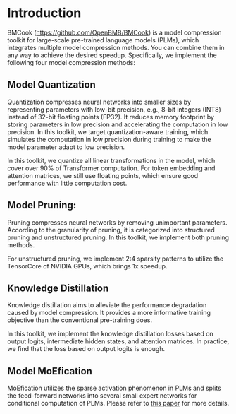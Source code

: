 # Introduction

BMCook (https://github.com/OpenBMB/BMCook) is a model compression toolkit for large-scale pre-trained language models (PLMs), which integrates multiple model compression methods. You can combine them in any way to achieve the desired speedup. Specifically, we implement the following four model compression methods:

## Model Quantization 

Quantization compresses neural networks into smaller sizes by representing parameters with low-bit precision, e.g., 8-bit integers (INT8) instead of 32-bit floating points (FP32). It reduces memory footprint by storing parameters in low precision and accelerating the computation in low precision. In this toolkit, we target quantization-aware training, which simulates the computation in low precision during training to make the model parameter adapt to low precision.

In this toolkit, we quantize all linear transformations in the model, which cover over 90% of Transformer computation. For token embedding and attention matrices, we still use floating points, which ensure good performance with little computation cost.

## Model Pruning: 

Pruning compresses neural networks by removing unimportant parameters. According to the granularity of pruning, it is categorized into structured pruning and unstructured pruning. In this toolkit, we implement both pruning methods.

For unstructured pruning, we implement 2:4 sparsity patterns to utilize the TensorCore of NVIDIA GPUs, which brings 1x speedup.

## Knowledge Distillation

Knowledge distillation aims to alleviate the performance degradation caused by model compression. It provides a more informative training objective than the conventional pre-training does. 

In this toolkit, we implement the knowledge distillation losses based on output logits, intermediate hidden states, and attention matrices. In practice, we find that the loss based on output logits is enough.

## Model MoEfication

MoEfication utilizes the sparse activation phenomenon in PLMs and splits the feed-forward networks into several small expert networks for conditional computation of PLMs. Please refer to [this paper](https://arxiv.org/abs/2110.01786) for more details.